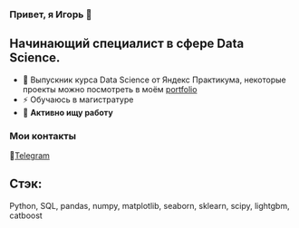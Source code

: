 ### Привет, я Игорь 👋

<!--
**79nin/79nin** is a ✨ _special_ ✨ repository because its `README.md` (this file) appears on your GitHub profile.

Here are some ideas to get you started:

- 🔭 I’m currently working on ...
- 🌱 I’m currently learning ...
- 👯 I’m looking to collaborate on ...
- 🤔 I’m looking for help with ...
- 💬 Ask me about ...
- 📫 How to reach me: ...
- 😄 Pronouns: ...
- ⚡ Fun fact: ...
-->
## Начинающий специалист в сфере Data Science.
- 🌱 Выпускник курса Data Science от Яндекс Практикума, некоторые проекты можно посмотреть в моём [portfolio](https://github.com/79nin/Data_Science_YP)
- ⚡ Обучаюсь в магистратуре
- 🔭 **Активно ищу работу**

### Мои контакты
💬[Telegram](https://t.me/Prili4nbli_79nin)

## Стэк:
Python, SQL, pandas, numpy, matplotlib, seaborn, sklearn, scipy, lightgbm, catboost
  
